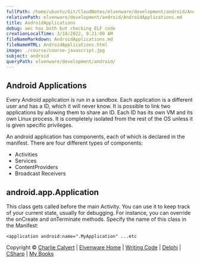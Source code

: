 ```yaml
---
fullPath: /home/ubuntu/Git/CloudNotes/elvenware/development/android/AndroidApplications.md
relativePath: elvenware/development/android/AndroidApplications.md
title: AndroidApplications
debug: aec has both but checking ELF code
creationLocalTime: 3/18/2022, 8:21:00 AM
fileNameMarkdown: AndroidApplications.md
fileNameHTML: AndroidApplications.html
image: ./course/course-javascript.jpg
subject: android
queryPath: elvenware/development/android/
---
```


<!-- toc -->
<!-- tocstop -->

Android Applications
--------------------

Every Android application is run in a sandbox. Each application is a
different user and has a ID, which it will never know. It is possible to
link two applications by allowing them to share an ID. Each ID has its
own VM and its own Linux process. It is completely isolated from the
rest of the OS unless it is given specific privileges.

An android application has components, each of which is declared in the
manifest. There are four different types of components:

-   Activities
-   Services
-   ContentProviders
-   Broadcast Receivers

android.app.Application
-----------------------

This class gets called before the main Activity. You can use it to keep
track of your current state, usually for debugging. For instance, you
can override  the onCreate and onTerminate methods. Specify the name of
this class in the Manifest:

``` {.code}
<application android:name=".MyApplication" ...etc
```

Copyright © [Charlie Calvert](../../index.html) | [Elvenware
Home](../../index.html) | [Writing Code](../index.html) |
[Delphi](../delphi/index.html) | [CSharp](../csharp/index.html) | [My
Books](../../books/index.html)
